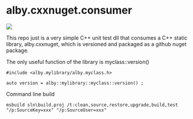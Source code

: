 # alby.cxxnuget.consumer


![](https://github.com/casaletto/alby.cxxnuget.consumer/workflows/.github/workflows/main.yml/badge.svg)


This repo just is a very simple C++ unit test dll that consumes a C++ static library, alby.cxxnuget, which is versioned and packaged as a github nuget package.


The only useful function of the library is myclass::version() 


```
#include <alby.mylibrary/alby.myclass.h>

auto version = alby::mylibrary::myclass::version() ;
```


Command line build


```
msbuild sln\build.proj /t:clean,source,restore,upgrade,build,test "/p:SourceKey=xxx" "/p:SourceUser=xxx"
```
